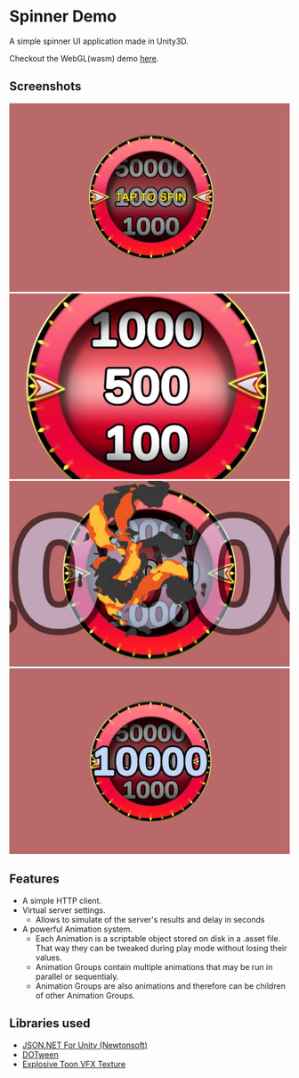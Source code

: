 # Spinner Demo

A simple spinner UI application made in Unity3D.

Checkout the WebGL(wasm) demo [here](https://angelkyriako.github.io/Spinner).

## Screenshots

![Idle State](Screenshots/IdleState.JPG)
![Spin Started State](Screenshots/SpinStartedState.JPG)
![Spin Stopping State](Screenshots/SpinStoppingState.JPG)
![Spin Stopped State](Screenshots/SpinStoppedState.JPG)

## Features

- A simple HTTP client.
- Virtual server settings.
  - Allows to simulate of the server's results and delay in seconds
- A powerful Animation system.
  - Each Animation is a scriptable object stored on disk in a .asset file. That way they can be tweaked during play mode without losing their values.
  - Animation Groups contain multiple animations that may be run in parallel or sequentialy.
  - Animation Groups are also animations and therefore can be children of other Animation Groups.

## Libraries used
- [JSON.NET For Unity (Newtonsoft)](https://assetstore.unity.com/packages/tools/input-management/json-net-for-unity-11347)
- [DOTween](https://assetstore.unity.com/packages/tools/animation/dotween-hotween-v2-27676)
- [Explosive Toon VFX Texture](https://assetstore.unity.com/packages/vfx/particles/fire-explosions/explosive-toon-vfx-texture-free-11117)  
